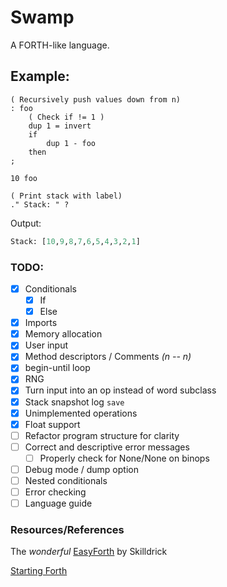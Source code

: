 # Swamp
A FORTH-like language.

## Example:
```forth
( Recursively push values down from n)
: foo
    ( Check if != 1 )
    dup 1 = invert
    if
        dup 1 - foo
    then
;

10 foo

( Print stack with label)
." Stack: " ?
```
Output:
```python
Stack: [10,9,8,7,6,5,4,3,2,1]
```

### TODO:
- [X] Conditionals
    - [X] If
    - [X] Else
- [X] Imports
- [X] Memory allocation
- [X] User input
- [X] Method descriptors / Comments *(n -- n)*
- [X] begin-until loop
- [X] RNG
- [X] Turn input into an op instead of word subclass
- [X] Stack snapshot log `save`
- [X] Unimplemented operations
- [X] Float support
- [ ] Refactor program structure for clarity
- [ ] Correct and descriptive error messages
    - [ ] Properly check for None/None on binops
- [ ] Debug mode / dump option
- [ ] Nested conditionals
- [ ] Error checking
- [ ] Language guide

### Resources/References
The *wonderful* [EasyForth](https://skilldrick.github.io/easyforth/) by Skilldrick

[Starting Forth](https://www.forth.com/starting-forth/)

<!-- ## Other goals:
- [ ] Virtual machine
- [ ] VM compiler -->

